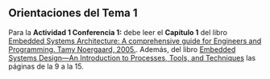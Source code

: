 ## Orientaciones del Tema 1

Para la **Actividad 1 Conferencia 1:** debe leer el **Capítulo 1** del libro [Embedded Systems Architecture: A comprehensive guide for Engineers and Programming. Tamy Noergaard, 2005.](Biblio/Embedded-Systems-Architecture-A-Comprehensive-Guide-for-Engineers-and-Programmers.pdf). Además, del libro [Embedded Systems Design—An Introduction to Processes, Tools, and Techniques](Biblio/Embedded_Systems-An_Introduction_to_Processes,_Tools,_and_Techniques.pdf) las páginas de la 9 a la 15.

